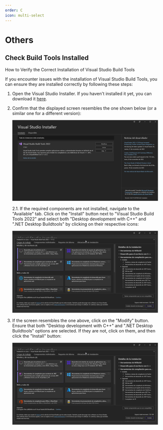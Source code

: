 ```yaml
---
order: C
icon: multi-select
---
```


# Others

## Check Build Tools Installed

How to Verify the Correct Installation of Visual Studio Build Tools

If you encounter issues with the installation of Visual Studio Build Tools, you can ensure they are installed correctly by following these steps:

1. Open the Visual Studio Installer. If you haven't installed it yet, you can download it [here](https://aka.ms/vs/17/release/vs_BuildTools.exe).

2. Confirm that the displayed screen resembles the one shown below (or a similar one for a different version):

   ![Visual Studio Installer](../../assets/Build-Tools-Installer.png)

   2.1. If the required components are not installed, navigate to the "Available" tab. Click on the "Install" button next to "Visual Studio Build Tools 2022" and select both "Desktop development with C++" and ".NET Desktop Buildtools" by clicking on their respective icons:

   ![Visual Studio Installer](../../assets/Build-Tools.png)

3. If the screen resembles the one above, click on the "Modify" button. Ensure that both "Desktop development with C++" and ".NET Desktop Buildtools" options are selected. If they are not, click on them, and then click the "Install" button:

   ![Visual Studio Installer](../../assets/Build-Tools.png)

